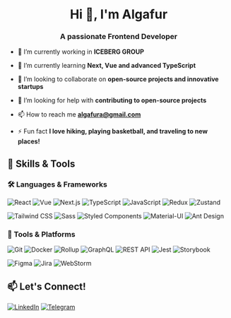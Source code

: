<h1 align="center">Hi 👋, I'm Algafur</h1>
<h3 align="center">A passionate Frontend Developer</h3>

- 🔭 I’m currently working in **ICEBERG GROUP**

- 🌱 I’m currently learning **Next, Vue and advanced TypeScript**

- 👯 I’m looking to collaborate on **open-source projects and innovative startups**

- 🤝 I’m looking for help with **contributing to open-source projects**

- 📫 How to reach me **[algafura@gmail.com](mailto:algafura@gmail.com)**

- ⚡ Fun fact **I love hiking, playing basketball, and traveling to new places!**


## 🚀 Skills & Tools

### 🛠 Languages & Frameworks
![React](https://img.shields.io/badge/-React-61DAFB?style=flat&logo=react&logoColor=black)
![Vue](https://img.shields.io/badge/-Vue.js-4FC08D?style=flat&logo=vue.js&logoColor=white)
![Next.js](https://img.shields.io/badge/-Next.js-000000?style=flat&logo=next.js&logoColor=white)
![TypeScript](https://img.shields.io/badge/-TypeScript-3178C6?style=flat&logo=typescript&logoColor=white)
![JavaScript](https://img.shields.io/badge/-JavaScript-F7DF1E?style=flat&logo=javascript&logoColor=black)
![Redux](https://img.shields.io/badge/-Redux-764ABC?style=flat&logo=redux&logoColor=white)
![Zustand](https://img.shields.io/badge/-Zustand-000?style=flat&logo=redux&logoColor=white)

![Tailwind CSS](https://img.shields.io/badge/-Tailwind%20CSS-38B2AC?style=flat&logo=tailwind-css&logoColor=white)
![Sass](https://img.shields.io/badge/-Sass-CC6699?style=flat&logo=sass&logoColor=white)
![Styled Components](https://img.shields.io/badge/-Styled%20Components-DB7093?style=flat&logo=styled-components&logoColor=white)
![Material-UI](https://img.shields.io/badge/-MUI-0081CB?style=flat&logo=mui&logoColor=white)
![Ant Design](https://img.shields.io/badge/-Ant%20Design-0170FE?style=flat&logo=ant-design&logoColor=white)

### 🔧 Tools & Platforms
![Git](https://img.shields.io/badge/-Git-F05032?style=flat&logo=git&logoColor=white)
![Docker](https://img.shields.io/badge/-Docker-2496ED?style=flat&logo=docker&logoColor=white)
![Rollup](https://img.shields.io/badge/-Rollup-EC4A3F?style=flat&logo=rollup.js&logoColor=white)
![GraphQL](https://img.shields.io/badge/-GraphQL-E10098?style=flat&logo=graphql&logoColor=white)
![REST API](https://img.shields.io/badge/-REST%20API-61DAFB?style=flat&logo=postman&logoColor=white)
![Jest](https://img.shields.io/badge/-Jest-C21325?style=flat&logo=jest&logoColor=white)
![Storybook](https://img.shields.io/badge/-Storybook-FF4785?style=flat&logo=storybook&logoColor=white)

![Figma](https://img.shields.io/badge/-Figma-F24E1E?style=flat&logo=figma&logoColor=white)
![Jira](https://img.shields.io/badge/-Jira-0052CC?style=flat&logo=jira&logoColor=white)
![WebStorm](https://img.shields.io/badge/-WebStorm-000?style=flat&logo=webstorm&logoColor=white)

## 📫 Let's Connect!

[![LinkedIn](https://img.shields.io/badge/-LinkedIn-0A66C2?style=flat&logo=linkedin&logoColor=white)](https://linkedin.com/in/algafur)
[![Telegram](https://img.shields.io/badge/-Telegram-1DA1F2?style=flat&logo=telegram&logoColor=white)](https://t.me/baynt1)

